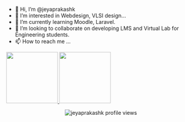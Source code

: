 - 👋 Hi, I’m @jeyaprakashk
- 👀 I’m interested in Webdesign, VLSI design...
- 🌱 I’m currently learning Moodle, Laravel.
- 💞️ I’m looking to collaborate on developing LMS and Virtual Lab for Engineering students.
- 📫 How to reach me ...

<!---
jeyaprakashk/jeyaprakashk is a ✨ special ✨ repository because its `README.md` (this file) appears on your GitHub profile.
You can click the Preview link to take a look at your changes.
--->
<a href="https://github.com/jeyaprakashk">
  <img height="137px" src="https://github-readme-stats.vercel.app/api?username=jeyaprakashk&count_private=true&show_icons=true&&hide_title=true&hide_border=true&theme=gruvbox_light&bg_color=0,52fa5a,4dfcff,c64dff" />
  <img height="137px" src="https://github-readme-stats.vercel.app/api/top-langs/?username=adamalston&hide_title=true&hide_border=true&layout=compact&langs_count=6&theme=gruvbox_light&bg_color=ffffff00" />
</a>
<p align="center"><img src="https://komarev.com/ghpvc/?username=jeyaprakashk" alt="jeyaprakashk profile views " /></p>
